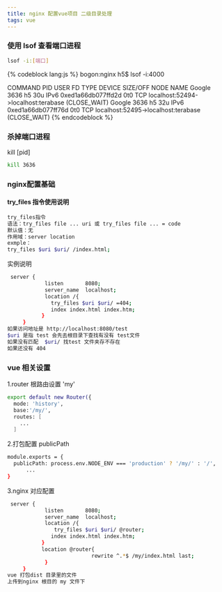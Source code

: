 ```yaml
---
title: nginx 配置vue项目 二级目录处理 
tags: vue
---
```

### 使用 lsof 查看端口进程
``` bash
lsof -i:[端口]
```
{% codeblock lang:js %}
bogon:nginx h5$ lsof -i:4000

COMMAND    PID  USER   FD   TYPE             DEVICE SIZE/OFF NODE NAME
    Google    3636   h5   30u  IPv6 0xed1a66db077ffd2d      0t0  TCP localhost:52494->localhost:terabase (CLOSE_WAIT)
    Google    3636   h5   32u  IPv6 0xed1a66db077ff76d      0t0  TCP localhost:52495->localhost:terabase (CLOSE_WAIT)
{% endcodeblock %}

### 杀掉端口进程
kill [pid]
``` bash
kill 3636
```
### nginx配置基础
#### try_files 指令使用说明
``` bash
try_files指令
语法：try_files file ... uri 或 try_files file ... = code
默认值：无
作用域：server location
exmple：
try_files $uri $uri/ /index.html;
```
实例说明
``` bash
 server {
            listen       8080;
            server_name  localhost;
            location /{
              try_files $uri $uri/ =404;
              index index.html index.htm;
           }
     }
如果访问地址是 http://localhost:8080/test
$uri 是指 test 会先去根目录下查找有没有 test文件 
如果没有匹配  $uri/ 找test 文件夹存不存在
如果还没有 404
```

### vue 相关设置
1.router 根路由设置 'my' 
``` bash
export default new Router({
  mode: 'history',
  base:'/my/',
  routes: [
    ...
  ]
```
2.打包配置 publicPath 
```bash
module.exports = {
  publicPath: process.env.NODE_ENV === 'production' ? '/my/' : '/',
      ...
}
```
3.nginx 对应配置
``` bash
 server {
            listen       8080;
            server_name  localhost;
            location /{
               try_files $uri $uri/ @router;
              index index.html index.htm;
           }
           location @router{
                           rewrite ^.*$ /my/index.html last;
            }
     }
vue 打包dist 目录里的文件
上传到nginx 根目的 my 文件下
```